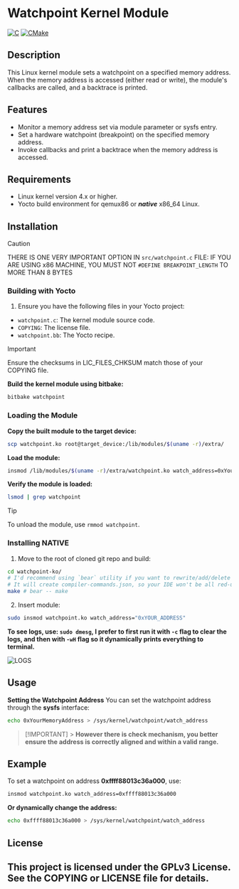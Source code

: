 # Watchpoint Kernel Module

<a href="#"><img alt="C" src = "https://img.shields.io/badge/C-black.svg?style=for-the-badge&logo=c&logoColor=white"></a>
<a href="#"><img alt="CMake" src="https://img.shields.io/badge/Make-black?style=for-the-badge&logo=gnu&logoColor=white"></a>

## Description

This Linux kernel module sets a watchpoint on a specified memory address.
When the memory address is accessed (either read or write), the module's callbacks are called, and a backtrace is printed.

## Features

- Monitor a memory address set via module parameter or sysfs entry.
- Set a hardware watchpoint (breakpoint) on the specified memory address.
- Invoke callbacks and print a backtrace when the memory address is accessed.

## Requirements

- Linux kernel version 4.x or higher.
- Yocto build environment for qemux86 or **_native_** x86_64 Linux.

## Installation

> [!CAUTION]
>
> THERE IS ONE VERY IMPORTANT OPTION IN `src/watchpoint.c` FILE:
> IF YOU ARE USING x86 MACHINE, YOU MUST NOT `#DEFINE BREAKPOINT_LENGTH` TO MORE THAN 8 BYTES

### Building with Yocto

1. Ensure you have the following files in your Yocto project:

- `watchpoint.c`: The kernel module source code.
- `COPYING`: The license file.
- `watchpoint.bb`: The Yocto recipe.

> [!IMPORTANT]
>
> Ensure the checksums in LIC_FILES_CHKSUM match those of your COPYING file.

**Build the kernel module using bitbake:**

```sh
bitbake watchpoint
```

### Loading the Module

**Copy the built module to the target device:**

```sh
scp watchpoint.ko root@target_device:/lib/modules/$(uname -r)/extra/
```

**Load the module:**

```sh
insmod /lib/modules/$(uname -r)/extra/watchpoint.ko watch_address=0xYourMemoryAddress
```

**Verify the module is loaded:**

```sh
lsmod | grep watchpoint
```

> [!TIP]
> To unload the module, use `rmmod watchpoint`.

### Installing **NATIVE**

1. Move to the root of cloned git repo and build:

```sh
cd watchpoint-ko/
# I'd recommend using `bear` utility if you want to rewrite/add/delete some code.
# It will create compiler-commands.json, so your IDE won't be all red-underlined.
make # bear -- make
```

2. Insert module:

```sh
sudo insmod watchpoint.ko watch_address="0xYOUR_ADDRESS"
```

**To see logs, use: `sudo dmesg`, I prefer to first run it with `-c` flag to clear the logs,
and then with `-wH` flag so it dynamically prints everything to terminal.**

![LOGS](assets/benchmark/test.png)

## Usage

**Setting the Watchpoint Address**
You can set the watchpoint address through the **sysfs** interface:

```sh
echo 0xYourMemoryAddress > /sys/kernel/watchpoint/watch_address
```

> [!IMPORTANT] > **However there is check mechanism, you better ensure the address is correctly aligned and within a valid range.**

## Example

To set a watchpoint on address **0xffff88013c36a000**, use:

```sh
insmod watchpoint.ko watch_address=0xffff88013c36a000
```

**Or dynamically change the address:**

```sh
echo 0xffff88013c36a000 > /sys/kernel/watchpoint/watch_address
```

## License

## This project is licensed under the GPLv3 License. See the COPYING or LICENSE file for details.
